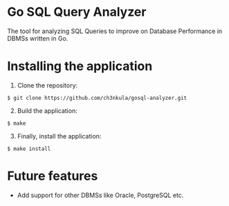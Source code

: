 # Go SQL Query Analyzer

The tool for analyzing SQL Queries to improve on Database Performance in DBMSs written in Go.



# Installing the application

1. Clone the repository:

```shell
$ git clone https://github.com/ch3nkula/gosql-analyzer.git
```

2. Build the application:

```shell
$ make
```

3. Finally, install the application:

```shell
$ make install
```



# Future features

* Add support for other DBMSs like Oracle, PostgreSQL etc.
